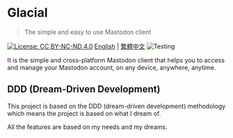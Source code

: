 # Glacial

> The simple and easy to use Mastodon client

[![License: CC BY-NC-ND 4.0][0]][1]
[English](README.md) | [繁體中文](README_zh.md)
![Testing](https://github.com/cmj0121/glacial/actions/workflows/test.yml/badge.svg?branch=main)

It is the simple and cross-platform Mastodon client that helps you to access and manage
your Mastodon account, on any device, anywhere, anytime.

## DDD (Dream-Driven Development)

This project is based on the DDD (dream-driven development) methodology which means the project
is based on what I dream of.

All the features are based on my needs and my dreams.

[0]: https://img.shields.io/badge/License-CC_BY--NC--ND_4.0-lightgrey.svg
[1]: https://creativecommons.org/licenses/by-nc-nd/4.0/
